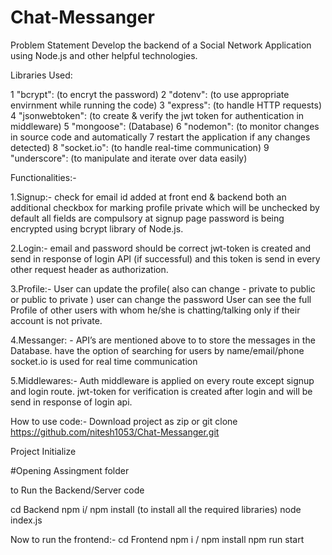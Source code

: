 # Chat-Messanger

Problem Statement
Develop the backend of a Social Network Application using Node.js and other helpful technologies.

Libraries Used: 

1 "bcrypt": (to encryt the password)
2 "dotenv": (to use appropriate envirnment while running the code)
3 "express": (to handle HTTP requests)
4 "jsonwebtoken": (to create & verify the jwt token for authentication in middleware)
5 "mongoose": (Database)
6 "nodemon": (to monitor changes in source code and automatically
7 restart the application if any changes detected)
8 "socket.io": (to handle real-time communication)
9 "underscore": (to manipulate and iterate over data easily)


Functionalities:- 

1.Signup:-
check for email id added at front end & backend both
an additional checkbox for marking profile private which will be unchecked by default all fields are compulsory at signup page
password is being encrypted using bcrypt library of Node.js.

2.Login:-
email and password should be correct
jwt-token is created and send in response of login API (if successful) and this token is send in every other request header as authorization.

3.Profile:-
User can update the profile( also can change - private to public or public to private )
user can change the password
User can see the full Profile of other users with whom he/she is chatting/talking only if their account is not private.

4.Messanger: -
API’s are mentioned above to to store the messages in the Database. have the option of searching for users by name/email/phone
socket.io is used for real time communication

5.Middlewares:- 
Auth middleware is applied on every route except signup and login route.
jwt-token for verification is created after login and will be send in response of login api.




How to use code:- 
Download project as zip or
git clone https://github.com/nitesh1053/Chat-Messanger.git

Project Initialize

#Opening Assingment folder

to Run the Backend/Server code

cd Backend
npm i/ npm install (to install all the required libraries)
node index.js


Now to run the frontend:-
 cd Frontend
 npm i / npm install
 npm run start

  
  

